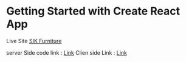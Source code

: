 # Getting Started with Create React App

Live Site  [SIK Furniture ](https://assignment-12-c233c.web.app/)


server Side code link : <a href="https://github.com/SalmanIbnaKabir/SIK-Furniture-Server">Link<a/>
Clien side Link : <a href="https://github.com/SalmanIbnaKabir/SIK-Furniture-client">Link<a/>


